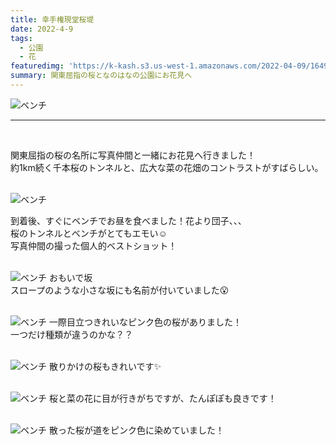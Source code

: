 ```yaml
---
title: 幸手権現堂桜堤
date: 2022-4-9
tags: 
  - 公園
  - 花
featuredimg: 'https://k-kash.s3.us-west-1.amazonaws.com/2022-04-09/1649665348592.jpg'
summary: 関東屈指の桜となのはなの公園にお花見へ
---
```

![ベンチ](https://k-kash.s3.us-west-1.amazonaws.com/2022-04-09/1649665348592.jpg "ベンチ")
***
<br>

関東屈指の桜の名所に写真仲間と一緒にお花見へ行きました！<br>
約1km続く千本桜のトンネルと、広大な菜の花畑のコントラストがすばらしい。
<br>
<br>


![ベンチ](https://k-kash.s3.us-west-1.amazonaws.com/2022-04-09/1649665337788.jpg "ベンチ")

到着後、すぐにベンチでお昼を食べました！花より団子、、、<br>
桜のトンネルとベンチがとてもエモい☺️ <br>
写真仲間の撮った個人的ベストショット！
<br>
<br>

![ベンチ](https://k-kash.s3.us-west-1.amazonaws.com/2022-04-09/1649665329709.jpg "ベンチ")
おもいで坂<br>
スロープのような小さな坂にも名前が付いていました:open_mouth:
<br>
<br>


![ベンチ](https://k-kash.s3.us-west-1.amazonaws.com/2022-04-09/1649665333546.jpg "ベンチ")
一際目立つきれいなピンク色の桜がありました！<br>
一つだけ種類が違うのかな？？
<br>
<br>

![ベンチ](https://k-kash.s3.us-west-1.amazonaws.com/2022-04-09/1649665334353.jpg "ベンチ")
散りかけの桜もきれいです:sparkles:
<br>
<br>


![ベンチ](https://k-kash.s3.us-west-1.amazonaws.com/2022-04-09/1649665335741.jpg "ベンチ")
桜と菜の花に目が行きがちですが、たんぽぽも良きです！
<br>
<br>

![ベンチ](https://k-kash.s3.us-west-1.amazonaws.com/2022-04-09/1649665336684.jpg "ベンチ")
散った桜が道をピンク色に染めていました！
<br>
<br>






